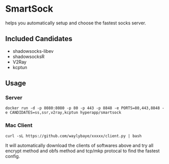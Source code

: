 # SmartSock

helps you automatically setup and choose the fastest socks server.


## Included Candidates

* shadowsocks-libev
* shadowsocksR
* V2Ray
* kcptun

## Usage

### Server

`docker run -d -p 8080:8080 -p 80 -p 443 -p 8848 -e PORTS=80,443,8848 -e CANDIDATES=ss,ssr,v2ray,kcptun hyperapp/smartsock`


### Mac Client

`curl -sL https://github.com/waylybaye/xxxxx/client.py | bash`

It will automatically download the clients of softwares above and try all encrypt method and obfs method and tcp/mkp protocal to find the fastest config.


